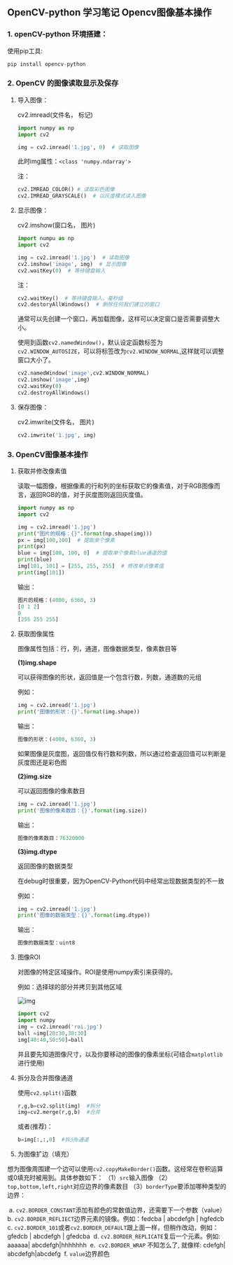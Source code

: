 ## OpenCV-python 学习笔记 Opencv图像基本操作

### 1. openCV-python 环境搭建：

使用pip工具:

```python
pip install opencv-python
```

### 2. OpenCV 的图像读取显示及保存

1. 导入图像：

   cv2.imread(文件名， 标记)

   ```python
   import numpy as np
   import cv2
   
   img = cv2.imread('1.jpg', 0)  # 读取图像
   ```

   此时img属性：`<class 'numpy.ndarray'>`

   注：

   ```python
   cv2.IMREAD_COLOR() # 读取彩色图像
   cv2.IMREAD_GRAYSCALE()  # 以灰度模式读入图像
   ```

2. 显示图像：

   cv2.imshow(窗口名， 图片)

   ```python
   import numpu as np
   import cv2
   
   img = cv2.imread('1.jpg')  # 读取图像
   cv2.imshow('image', img)  # 显示图像
   cv2.waitKey(0)  # 等待键盘输入
   ```

   注：

   ```python
   cv2.waitKey()  # 等待键盘输入，毫秒级
   cv2.destoryAllWindows()  # 删除任何我们建立的窗口
   ```

   通常可以先创建一个窗口，再加载图像，这样可以决定窗口是否需要调整大小。

   使用到函数`cv2.namedWindow()`，默认设定函数标签为`cv2.WINDOW_AUTOSIZE`，可以将标签改为`cv2.WINDOW_NORMAL`,这样就可以调整窗口大小了。

   ```python
   cv2.namedWindow('image',cv2.WINDOW_NORMAL)
   cv2.imshow('image',img)
   cv2.waitKey(0)
   cv2.destroyAllWindows()
   ```

3. 保存图像：

   cv2.imwrite(文件名， 图片)

   ```python
   cv2.imwrite('1.jpg', img)
   ```

   

### 3.  OpenCV图像基本操作

1. 获取并修改像素值

   读取一幅图像，根据像素的行和列的坐标获取它的像素值，对于RGB图像而言，返回RGB的值，对于灰度图则返回灰度值。

   ```python
   import numpy as np
   import cv2
   
   img = cv2.imread('1.jpg')
   print("图片的规格：{}".format(np.shape(img)))
   px = img[100,100]  # 提取单个像素
   print(px)
   blue = img[100, 100, 0]  # 提取单个像素blue通道的值
   print(blue)
   img[101, 101] = [255, 255, 255]  # 修改单点像素值
   print(img[101])
   ```

   输出：

   ```python
   图片的规格：(4000, 6360, 3)
   [0 1 2]
   0
   [255 255 255]
   ```

2. 获取图像属性

   图像属性包括：行，列，通道，图像数据类型，像素数目等

   **(1)img.shape**

   可以获得图像的形状，返回值是一个包含行数，列数，通道数的元组

   例如：

   ```python
   img = cv2.imread('1.jpg')
   print('图像的形状：{}'.format(img.shape))
   ```

   输出：

   ```python
   图像的形状：(4000, 6360, 3)
   ```

   如果图像是灰度图，返回值仅有行数和列数，所以通过检查返回值可以判断是灰度图还是彩色图

   **(2)img.size**

   可以返回图像的像素数目

   ```python
   img = cv2.imread('1.jpg')
   print('图像的像素数目：{}'.format(img.size))
   ```

   输出：

   ```python
   图像的像素数目：76320000
   ```

   **(3)img.dtype**

   返回图像的数据类型

   在debug时很重要，因为OpenCV-Python代码中经常出现数据类型的不一致

   例如：

   ```python
   img = cv2.imread('1.jpg')
   print('图像的数据类型：{}'.format(img.dtype))
   ```

   输出：

   ```python
   图像的数据类型：uint8
   ```

3. 图像ROI

   对图像的特定区域操作。ROI是使用numpy索引来获得的。

   例如：选择球的部分并拷贝到其他区域

   ![img](https://box.kancloud.cn/0e93e1656483b21559045976353106ce_347x212.jpg)

   ```python
   import cv2
   import numpy
   img = cv2.imread('roi.jpg')
   ball =img[20:30,30:30]
   img[40:40,50:50]=ball
   ```

   并且要先知道图像尺寸，以及你要移动的图像的像素坐标(可结合`matplotlib`进行使用)

4. 拆分及合并图像通道

   使用`cv2.split()`函数

   ```python
   r,g,b=cv2.split(img)  #拆分
   img=cv2.merge(r,g,b)  #合并
   ```

   或者(推荐)：

   ```python
   b=img[:,:,0]  #拆分b通道
   ```

5. 为图像扩边（填充）

想为图像周围建一个边可以使用`cv2.copyMakeBorder()`函数。这经常在卷积运算或0填充时被用到。具体参数如下：
（1）`src`输入图像
（2）`top,bottom,left,right`对应边界的像素数目
（3）`borderType`要添加哪种类型的边界：

​			a. `cv2.BORDER_CONSTANT`添加有颜色的常数值边界，还需要下一个参数（value）
​			b. `cv2.BORDER_REFLIECT`边界元素的镜像。例如：fedcba | abcdefgh | hgfedcb
​			c. `cv2.BORDER_101`或者`cv2.BORDER_DEFAULT`跟上面一样，但稍作改动，例如：gfedcb | 				abcdefgh | gfedcba
​			d. `cv2.BORDER_REPLICATE`复后一个元素。例如: aaaaaa| abcdefgh|hhhhhhh
​			e.` cv2.BORDER_WRAP` 不知怎么了, 就像样: cdefgh| abcdefgh|abcdefg
​			f.  `value`边界颜色